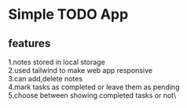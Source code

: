 # Simple TODO App
## features
1.notes stored in local storage\
2.used tailwind to make web app responsive\
3.can add,delete notes\
4.mark tasks as completed or leave them as pending\
5.choose between showing completed tasks or not\


